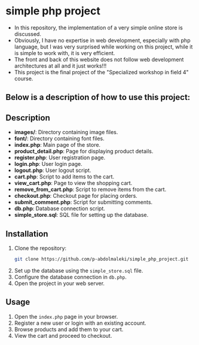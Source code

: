 # simple php project

- In this repository, the implementation of a very simple online store is discussed.
- Obviously, I have no expertise in web development, especially with php language, but I was very surprised while working on this project, while it is simple to work with, it is very efficient.
- The front and back of this website does not follow web development architectures at all and it just works!!!
- This project is the final project of the "Specialized workshop in field 4" course.
## Below is a description of how to use this project:

## Description

- **images/**: Directory containing image files.
- **font/**: Directory containing font files.
- **index.php**: Main page of the store.
- **product_detail.php**: Page for displaying product details.
- **register.php**: User registration page.
- **login.php**: User login page.
- **logout.php**: User logout script.
- **cart.php**: Script to add items to the cart.
- **view_cart.php**: Page to view the shopping cart.
- **remove_from_cart.php**: Script to remove items from the cart.
- **checkout.php**: Checkout page for placing orders.
- **submit_comment.php**: Script for submitting comments.
- **db.php**: Database connection script.
- **simple_store.sql**: SQL file for setting up the database.

## Installation

1. Clone the repository:
    ```sh
    git clone https://github.com/p-abdolmaleki/simple_php_project.git
    ```
2. Set up the database using the `simple_store.sql` file.
3. Configure the database connection in `db.php`.
4. Open the project in your web server.

## Usage

1. Open the `index.php` page in your browser.
2. Register a new user or login with an existing account.
3. Browse products and add them to your cart.
4. View the cart and proceed to checkout.
